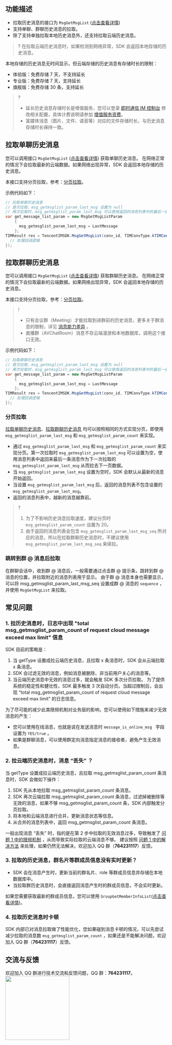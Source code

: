 ## 功能描述
* 拉取历史消息的接口为 `MsgGetMsgList` ([点击查看详情](https://comm.qq.com/im/doc/unity/zh/api/MessageApi/MsgGetMsgList.html))
* 支持单聊、群聊历史消息的拉取。
* 除了支持单独拉取本地历史消息外，还支持拉取云端历史消息。

> ? 在拉取云端历史消息时，如果检测到网络异常，SDK 会返回本地存储的历史消息。

本地存储的历史消息无时间显示，但云端存储的历史消息有存储时长的限制：
* 体验版：免费存储 7 天，不支持延长
* 专业版：免费存储 7 天，支持延长
* 旗舰版：免费存储 30 条，支持延长

> ?
> * 延长历史消息存储时长是增值服务，您可以登录 [即时通信 IM 控制台](https://console.cloud.tencent.com/im) 修改相关配置，具体计费说明请参加 [增值服务资费](https://cloud.tencent.com/document/product/269/11673#zz)。
> * 富媒体消息（图片、文件、语音等）对应的文件存储时长，与历史消息存储时长保持一致。

[](id:c2c)

## 拉取单聊历史消息

您可以调用接口 `MsgGetMsgList` ([点击查看详情](https://comm.qq.com/im/doc/unity/zh/api/MessageApi/MsgGetMsgList.html)) 获取单聊历史消息。
在网络正常的情况下会拉取最新的云端数据。如果网络出现异常，SDK 会返回本地存储的历史消息。

本接口支持分页拉取，参考：[分页拉取](#advance_page)。

示例代码如下：


```c#
// 拉取单聊历史消息
// 首次拉取，msg_getmsglist_param_last_msg 设置为 null
// 再次拉取时，msg_getmsglist_param_last_msg 可以使用返回的消息列表中的最后一条消息
var get_message_list_param = new MsgGetMsgListParam
    {
      msg_getmsglist_param_last_msg = LastMessage
    };
TIMResult res = TencentIMSDK.MsgGetMsgList(conv_id, TIMConvType.kTIMConv_C2C, get_message_list_param, (int code, string desc, string user_data) => {
  // 处理回调逻辑
});
```



[](id:group)
## 拉取群聊历史消息

您可以调用接口 `MsgGetMsgList` ([点击查看详情](https://comm.qq.com/im/doc/unity/zh/api/MessageApi/MsgGetMsgList.html)) 获取群聊历史消息。
在网络正常的情况下会拉取最新的云端数据。如果网络出现异常，SDK 会返回本地存储的历史消息。

本接口支持分页拉取，参考：[分页拉取](#advance_page)。

> !
> * 只有会议群（Meeting）才能拉取到进群前的历史消息，更多关于群消息的限制，详见 [消息能力差异](https://cloud.tencent.com/document/product/269/1502#.E6.B6.88.E6.81.AF.E8.83.BD.E5.8A.9B.E5.B7.AE.E5.BC.82) 。
> * 直播群（AVChatRoom）消息不存云端漫游和本地数据库，调用这个接口无效。

示例代码如下：


```c#
// 拉取群聊历史消息
// 首次拉取，msg_getmsglist_param_last_msg 设置为 null
// 再次拉取时，msg_getmsglist_param_last_msg 可以使用返回的消息列表中的最后一条消息
var get_message_list_param = new MsgGetMsgListParam
    {
      msg_getmsglist_param_last_msg = LastMessage
    };
TIMResult res = TencentIMSDK.MsgGetMsgList(conv_id, TIMConvType.kTIMConv_Group, get_message_list_param, (int code, string desc, string user_data) => {
  // 处理回调逻辑
});
```

[](id:advance_page)
### 分页拉取

[拉取单聊历史消息](#c2c)、[拉取群聊历史消息](#group) 均可以按照相同的方式实现分页，即使用 `msg_getmsglist_param_last_msg` 和 `msg_getmsglist_param_count` 来实现。

* 通过 `msg_getmsglist_param_last_msg` 和 `msg_getmsglist_param_count` 来实现分页。第一次拉取时 `msg_getmsglist_param_last_msg` 可以设置为空，使用消息列表中返回来最后一条消息作为下一次拉取的 `msg_getmsglist_param_last_msg` 从而拉去下一页数据。
* 当 `msg_getmsglist_param_last_msg` 设置为空时，SDK 会默认从最新的消息开始返回。
* 当设置 `msg_getmsglist_param_last_msg` 后，返回的消息列表不包含设置的 `msg_getmsglist_param_last_msg`。
* 返回的消息列表中，越新的消息越靠前。

>?
> 1. 为了不影响历史消息拉取速度，建议分页时 `msg_getmsglist_param_count` 设置为 20。
> 2. 由于返回的消息列表会包含 `msg_getmsglist_param_last_msg_seq` 所对应的消息，所以在拉取群聊历史消息时，不建议使用 `msg_getmsglist_param_last_msg_seq` 来续拉。


[](id:advance_group_at)

### 跳转到群 @ 消息后拉取

在群聊会话中，收到群 @ 消息后，一般需要通过点击群 @ 提示条，跳转到群 @ 消息的位置，并拉取附近的消息列表用于显示。
由于群 @ 消息本身也需要显示，可以将 msg_getmsglist_param_last_msg_seq 设置成群 @ 消息的 `sequence` ，并使用 `MsgGetMsgList` 来拉取。


[](id:qa)
## 常见问题

[](id:qa1)
### 1. 拉历史消息时，日志中出现 "total msg_getmsglist_param_count of request cloud message exceed max limit" 信息

SDK 目前的策略是：
1. 当 getType 设置成拉云端历史消息，且拉取 x 条消息时，SDK 会从云端拉取 x 条消息。
2. SDK 会过滤无效的消息，例如消息被删除、非当前用户关心的消息等。
3. 当云端历史消息中无效的消息过多，就会触发 SDK 多次分页拉取。
为了提供系统的稳定性和健壮性，SDK 最多触发 3 次自动分页。当超过限制后，会出现 “total msg_getmsglist_param_count of request cloud message exceed max limit” 的日志信息。

为了尽可能的减少此类限频机制对业务层的影响，您可以使用如下措施来减少无效消息的产生：
* 您可以使用在线消息，也就是说在发送消息时 `message_is_online_msg ` 字段设置为 `YES/true` 。
* 如果是群聊消息，可以使用群定向消息指定消息的接收者，避免产生无效消息。

[](id:qa2)
### 2. 拉云端历史消息时，消息 “丢失” ？
当 getType 设置成拉云端历史消息，且拉取 msg_getmsglist_param_count 条消息时，SDK 会做如下操作：
1. SDK 先从本地拉取 msg_getmsglist_param_count 条消息。
2. SDK 再次云端拉取 msg_getmsglist_param_count 条消息，过滤掉被删除等无效的消息，如果不够 msg_getmsglist_param_count 条，SDK 内部触发分页拉取。
3. 将本地和云端消息进行合并，更新消息状态等信息。
4. 从合并的消息列表中，返回 msg_getmsglist_param_count 条消息。

一般出现消息 “丢失” 时，指的是在第 2 步中拉取的无效消息过多，导致触发了 [问题 1 中的限频机制](#qa1) ，从而导致实际拉取的云端消息不够。
建议按照  [问题 1 中的解决方法](#qa1) 来处理，如果仍然无法解决，欢迎加入 QQ 群（**764231117**）反馈。

[](id:qa3)
### 3. 拉取的历史消息，群名片等群成员信息没有实时更新？
* SDK 会在消息产生时，更新当前的群名片、role 等群成员信息并存储在本地数据库中。
* 当拉取群历史消息时，会直接返回消息产生时的群成员信息，不会实时更新。

如果您需要获取最新的群成员信息，您可以使用 `GroupGetMemberInfoList`([点击查看详情](https://comm.qq.com/im/doc/unity/zh/api/GroupApi/GroupGetMemberInfoList.html))。


[](id:qa4)
### 4. 拉取历史消息时卡顿
SDK 内部已对消息拉取做了性能优化，您如果碰到消息卡顿的情况，可以先尝试减少拉取的消息数 `msg_getmsglist_param_count` ，如果还是不能解决问题，欢迎加入 QQ 群（**764231117**）反馈。


## 交流与反馈

欢迎加入 QQ 群进行技术交流和反馈问题，QQ 群：**764231117**。
<img style="width: 200px; max-width: inherit;" src="https://qcloudimg.tencent-cloud.cn/raw/0a958e8572783faf746ea3233781322c.jpg" />
